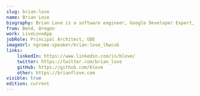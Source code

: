 ```yaml
---
slug: brian-love
name: Brian Love
biography: Brian Love is a software engineer, Google Developer Expert, and co-founder at Polaris, where he is building developer tools for a more performant and reliable internet. He enjoys learning, speaking, and writing about software and technology. Brian co-authored "Why Angular for the Enterprise" for O'Reilly. When not coding, Brian enjoys skiing, hiking, and being in the outdoors.
from: Bend, Oregon
work: LiveLoveApp
jobRole: Principal Architect, GDE
imageUrl: ngrome-speaker/brian-love_lhwcub
links:
    linkedIn: https://www.linkedin.com/in/blove/
    twitter: https://twitter.com/brian_love
    gitHub: https://github.com/blove
    other: https://brianflove.com
visible: true
edition: current
---
```

